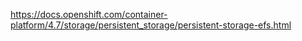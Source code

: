 https://docs.openshift.com/container-platform/4.7/storage/persistent_storage/persistent-storage-efs.html